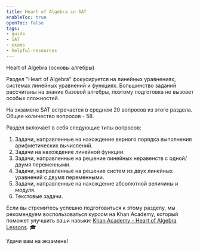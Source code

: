 ```yaml
---
title: Heart of Algebra in SAT
enableToc: true
openToc: false
tags:
- guide
- SAT
- exams
- helpful-resources
---
```

Heart of Algebra (основы алгебры) 

Раздел "Heart of Algebra" фокусируется на линейных уравнениях, системах линейных уравнений и функциях. Большинство заданий рассчитаны на знание базовой алгебры, поэтому подготовка не вызовет особых сложностей.

На экзамене SAT встречается в среднем 20 вопросов из этого раздела. Общее количество вопросов - 58.

Раздел включает в себя следующие типы вопросов:

1. Задачи, направленные на нахождение верного порядка выполнения арифметических вычислений. 
2. Задачи на нахождение линейной функции. 
3. Задачи, направленные на решение линейных неравенств с одной/двумя переменными. 
4. Задачи, направленные на решение систем из двух линейных уравнений с двумя переменными.
5. Задачи, направленные на нахождение абсолютной величины и модуля.
6. Текстовые задачи.

Если вы стремитесь успешно подготовиться к этому разделу, мы рекомендуем воспользоваться курсом на Khan Academy, который поможет улучшить ваши навыки: [Khan Academy - Heart of Algebra Lessons](https://www.khanacademy.org/test-prep/sat/new-sat-tips-planning/about-the-sat-math-test/a/heart-of-algebra-lessons-by-skill). 🎓

 Удачи вам на экзамене!
